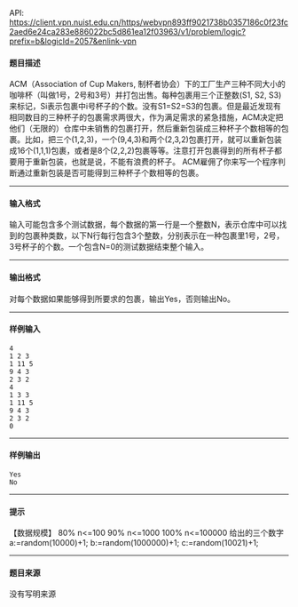 API: https://client.vpn.nuist.edu.cn/https/webvpn893ff9021738b0357186c0f23fc2aed6e24ca283e886022bc5d861ea12f03963/v1/problem/logic?prefix=b&logicId=2057&enlink-vpn

#### 题目描述

ACM（Association of Cup Makers, 制杯者协会）下的工厂生产三种不同大小的咖啡杯（叫做1号，2号和3号）并打包出售。每种包裹用三个正整数(S1, S2, S3)来标记，Si表示包裹中i号杯子的个数。没有S1=S2=S3的包裹。但是最近发现有相同数目的三种杯子的包裹需求两很大，作为满足需求的紧急措施，ACM决定把他们（无限的）仓库中未销售的包裹打开，然后重新包装成三种杯子个数相等的包裹。比如，把三个(1,2,3)，一个(9,4,3)和两个(2,3,2)包裹打开，就可以重新包装成16个(1,1,1)包裹，或者是8个(2,2,2)包裹等等。注意打开包裹得到的所有杯子都要用于重新包装，也就是说，不能有浪费的杯子。 ACM雇佣了你来写一个程序判断通过重新包装是否可能得到三种杯子个数相等的包裹。

---

#### 输入格式

输入可能包含多个测试数据，每个数据的第一行是一个整数N，表示仓库中可以找到的包裹种类数，以下N行每行包含3个整数，分别表示在一种包裹里1号，2号，3号杯子的个数。一个包含N=0的测试数据结束整个输入。

---

#### 输出格式

对每个数据如果能够得到所要求的包裹，输出Yes，否则输出No。

---

#### 样例输入
```
4
1 2 3
1 11 5
9 4 3
2 3 2
4
1 3 3
1 11 5
9 4 3
2 3 2
0

```

---

#### 样例输出
```
Yes
No

```

---

#### 提示

【数据规模】 80% n<=100 90% n<=1000 100% n<=100000 给出的三个数字 a:=random(10000)+1; b:=random(1000000)+1; c:=random(10021)+1;

---

#### 题目来源

没有写明来源